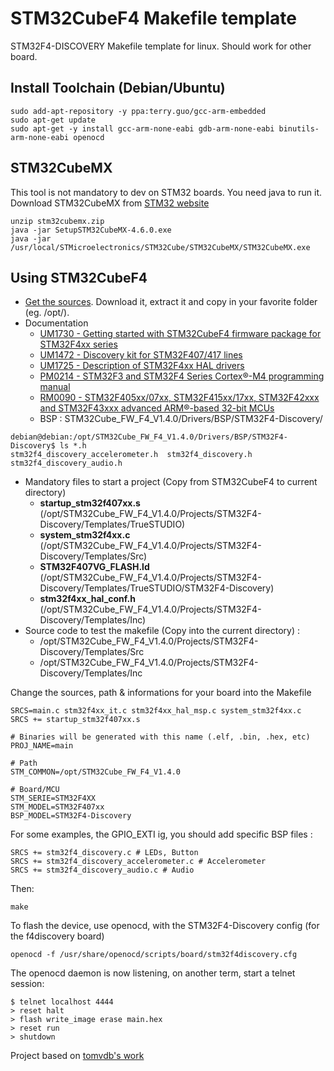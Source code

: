 # STM32CubeF4 Makefile template #

STM32F4-DISCOVERY Makefile template for linux. Should work for other board.

## Install Toolchain (Debian/Ubuntu) ##
```
sudo add-apt-repository -y ppa:terry.guo/gcc-arm-embedded
sudo apt-get update
sudo apt-get -y install gcc-arm-none-eabi gdb-arm-none-eabi binutils-arm-none-eabi openocd
```

## STM32CubeMX ##

This tool is not mandatory to dev on STM32 boards. You need java to run it.
Download STM32CubeMX from [STM32 website](http://www.st.com/web/catalog/tools/FM147/CL1794/SC961/SS1533/PF259242?sc=stm32cube#)

```
unzip stm32cubemx.zip
java -jar SetupSTM32CubeMX-4.6.0.exe
java -jar /usr/local/STMicroelectronics/STM32Cube/STM32CubeMX/STM32CubeMX.exe
```

## Using STM32CubeF4 ##

  * [Get the sources](http://www.st.com/web/catalog/tools/FM147/CL1794/SC961/SS1743/PF259243#). Download it, extract it and copy in your favorite folder (eg. /opt/).
  * Documentation
    * [UM1730 - Getting started with STM32CubeF4 firmware package for STM32F4xx series](http://www.st.com/st-web-ui/static/active/en/resource/technical/document/user_manual/DM00107720.pdf)
    * [UM1472 - Discovery kit for STM32F407/417 lines](http://www.st.com/st-web-ui/static/active/en/resource/technical/document/user_manual/DM00039084.pdf)
    * [UM1725 - Description of STM32F4xx HAL drivers](http://www.st.com/st-web-ui/static/active/en/resource/technical/document/user_manual/DM00105879.pdf)
    * [PM0214 - STM32F3 and STM32F4 Series Cortex®-M4 programming manual](http://www.st.com/web/en/resource/technical/document/programming_manual/DM00046982.pdf)
    * [RM0090 - STM32F405xx/07xx, STM32F415xx/17xx, STM32F42xxx and STM32F43xxx advanced ARM®-based 32-bit MCUs](http://www.st.com/web/en/resource/technical/document/reference_manual/DM00031020.pdf)
    * BSP : STM32Cube_FW_F4_V1.4.0/Drivers/BSP/STM32F4-Discovery/
```
debian@debian:/opt/STM32Cube_FW_F4_V1.4.0/Drivers/BSP/STM32F4-Discovery$ ls *.h
stm32f4_discovery_accelerometer.h  stm32f4_discovery.h
stm32f4_discovery_audio.h
```

  * Mandatory files to start a project (Copy from STM32CubeF4 to current directory)
    * **startup_stm32f407xx.s** (/opt/STM32Cube_FW_F4_V1.4.0/Projects/STM32F4-Discovery/Templates/TrueSTUDIO)
    * **system_stm32f4xx.c** (/opt/STM32Cube_FW_F4_V1.4.0/Projects/STM32F4-Discovery/Templates/Src)
    * **STM32F407VG_FLASH.ld** (/opt/STM32Cube_FW_F4_V1.4.0/Projects/STM32F4-Discovery/Templates/TrueSTUDIO/STM32F4-Discovery)
    * **stm32f4xx_hal_conf.h** (/opt/STM32Cube_FW_F4_V1.4.0/Projects/STM32F4-Discovery/Templates/Inc)
  * Source code to test the makefile (Copy into the current directory) :
    * /opt/STM32Cube_FW_F4_V1.4.0/Projects/STM32F4-Discovery/Templates/Src
    * /opt/STM32Cube_FW_F4_V1.4.0/Projects/STM32F4-Discovery/Templates/Inc
    
Change the sources, path & informations for your board into the Makefile
```
SRCS=main.c stm32f4xx_it.c stm32f4xx_hal_msp.c system_stm32f4xx.c
SRCS += startup_stm32f407xx.s

# Binaries will be generated with this name (.elf, .bin, .hex, etc)
PROJ_NAME=main

# Path
STM_COMMON=/opt/STM32Cube_FW_F4_V1.4.0

# Board/MCU
STM_SERIE=STM32F4XX
STM_MODEL=STM32F407xx
BSP_MODEL=STM32F4-Discovery
```

For some examples, the GPIO_EXTI ig, you should add specific BSP files : 
```
SRCS += stm32f4_discovery.c # LEDs, Button
SRCS += stm32f4_discovery_accelerometer.c # Accelerometer
SRCS += stm32f4_discovery_audio.c # Audio
```


Then:
```
make
```

To flash the device, use openocd, with the STM32F4-Discovery config (for the f4discovery board)
```
openocd -f /usr/share/openocd/scripts/board/stm32f4discovery.cfg
```

The openocd daemon is now listening, on another term, start a telnet session:
```
$ telnet localhost 4444
> reset halt
> flash write_image erase main.hex
> reset run
> shutdown
```


Project based on [tomvdb's work](https://github.com/tomvdb/stm32f401-nucleo-basic-template)
